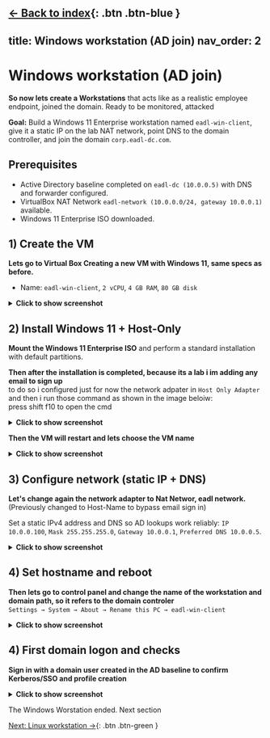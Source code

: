 [← Back to index](../index.md){: .btn .btn-blue }
---
title: Windows workstation (AD join)
nav_order: 2
---

# Windows workstation (AD join)

**So now lets create a Workstations** that acts like as a realistic employee endpoint, joined the domain. Ready to be monitored, attacked

**Goal:** Build a Windows 11 Enterprise workstation named `eadl-win-client`, give it a static IP on the lab NAT network, point DNS to the domain controller, and join the domain `corp.eadl-dc.com`.

## Prerequisites

- Active Directory baseline completed on `eadl-dc (10.0.0.5)` with DNS and forwarder configured.  
- VirtualBox NAT Network `eadl-network (10.0.0.0/24, gateway 10.0.0.1)` available.  
- Windows 11 Enterprise ISO downloaded.

## 1) Create the VM

**Lets go to Virtual Box Creating a new VM with Windows 11, same specs as before.**  
- Name: `eadl-win-client`, `2 vCPU`, `4 GB RAM`, `80 GB disk`

<details>
  <summary><strong>Click to show screenshot</strong></summary>

  <img src="../assets/images/windowsworkstation/createvm.png" alt="VBox NIC on eadl-network" width="800">
</details>

## 2) Install Windows 11 + Host-Only

**Mount the Windows 11 Enterprise ISO** and perform a standard installation with default partitions.

**Then after the installation is completed, because its a lab i im adding any email to sign up**  
to do so i configured just for now the network adpater in `Host Only Adapter` and then i run those command as shown in the image beloiw:  
press shift f10 to open the cmd

<details>
  <summary><strong>Click to show screenshot</strong></summary>

  <img src="../assets/images/windowsworkstation/skipemail.png" alt="VBox NIC on eadl-network" width="800">
</details>

**Then the VM will restart and lets choose the VM name**

<details>
  <summary><strong>Click to show screenshot</strong></summary>

  <img src="../assets/images/windowsworkstation/namevm.png" alt="VBox NIC on eadl-network" width="800">
</details>

## 3) Configure network (static IP + DNS)

**Let's change again the  network adapter to Nat Networ, eadl network.** (Previously changed to Host-Name to bypass email sign in)

Set a static IPv4 address and DNS so AD lookups work reliably: `IP 10.0.0.100`, `Mask 255.255.255.0`, `Gateway 10.0.0.1`, `Preferred DNS 10.0.0.5`.

<details>
  <summary><strong>Click to show screenshot</strong></summary>

  <img src="../assets/images/windowsworkstation/staticip.png" alt="VBox NIC on eadl-network" width="800">
</details>

## 4) Set hostname and reboot

**Then lets go to control panel and change the name of the workstation and domain path, so it refers to the domain controler**  
`Settings → System → About → Rename this PC → eadl-win-client`

<details>
  <summary><strong>Click to show screenshot</strong></summary>

  <img src="../assets/images/windowsworkstation/renameworkstation.png" alt="VBox NIC on eadl-network" width="800">
</details>

## 4) First domain logon and checks

**Sign in with a domain user created in the AD baseline to confirm Kerberos/SSO and profile creation**

<details>
  <summary><strong>Click to show screenshot</strong></summary>

  <img src="../assets/images/windowsworkstation/logonsamw.png" alt="VBox NIC on eadl-network" width="800">
</details>

The Windows Worstation ended. Next section

[Next: Linux workstation →](./docs/sections/03-windows-workstation.html){: .btn .btn-green }
